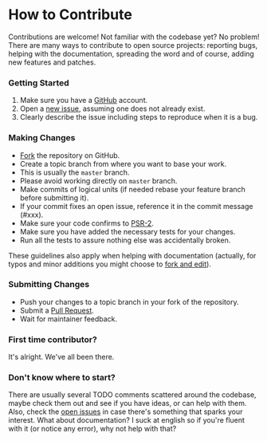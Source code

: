 # How to Contribute

Contributions are welcome! Not familiar with the codebase yet? No problem!
There are many ways to contribute to open source projects: reporting bugs,
helping with the documentation, spreading the word and of course, adding
new features and patches.


### Getting Started

1. Make sure you have a [GitHub](https://github.com/) account.
2. Open a [new issue](https://github.com/jakubzapletal/gopay/issues), assuming one does not already exist.
3. Clearly describe the issue including steps to reproduce when it is a bug.


### Making Changes

* [Fork](https://help.github.com/articles/fork-a-repo) the repository on GitHub.
* Create a topic branch from where you want to base your work.
* This is usually the `master` branch.
* Please avoid working directly on `master` branch.
* Make commits of logical units (if needed rebase your feature branch before
  submitting it).
* If your commit fixes an open issue, reference it in the commit message (#xxx).
* Make sure your code confirms to [PSR-2](https://github.com/php-fig/fig-standards/blob/master/accepted/PSR-2-coding-style-guide.md).
* Make sure you have added the necessary tests for your changes.
* Run all the tests to assure nothing else was accidentally broken.

These guidelines also apply when helping with documentation (actually, for
typos and minor additions you might choose to [fork and edit](https://github.com/blog/844-forking-with-the-edit-button)).


### Submitting Changes

* Push your changes to a topic branch in your fork of the repository.
* Submit a [Pull Request](https://help.github.com/articles/creating-a-pull-request).
* Wait for maintainer feedback.


### First time contributor?

It's alright. We've all been there.


### Don't know where to start?

There are usually several TODO comments scattered around the codebase, maybe
check them out and see if you have ideas, or can help with them. Also, check
the [open issues](https://github.com/jakubzapletal/gopay/issues) in
case there's something that sparks your interest. What about documentation?
I suck at english so if you're fluent with it (or notice any error), why not help with that?
